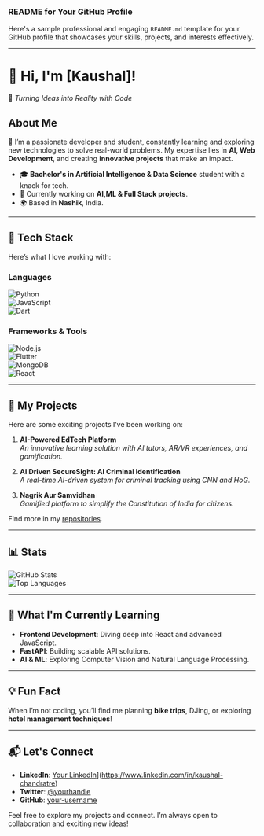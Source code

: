 ### **README for Your GitHub Profile**

Here's a sample professional and engaging `README.md` template for your GitHub profile that showcases your skills, projects, and interests effectively.

---

# 👋 **Hi, I'm [Kaushal]!**  
🚀 _Turning Ideas into Reality with Code_  

## **About Me**  
🌟 I’m a passionate developer and student, constantly learning and exploring new technologies to solve real-world problems. My expertise lies in **AI, Web Development**, and creating **innovative projects** that make an impact.

- 🎓 **Bachelor's in Artificial Intelligence & Data Science** student with a knack for tech.  
- 🔧 Currently working on **AI,ML & Full Stack projects**.  
- 🌍 Based in **Nashik**, India.  

---

## **🔧 Tech Stack**  
Here’s what I love working with:  

### **Languages**  
![Python](https://img.shields.io/badge/Python-3776AB?style=for-the-badge&logo=python&logoColor=white)  
![JavaScript](https://img.shields.io/badge/JavaScript-F7DF1E?style=for-the-badge&logo=javascript&logoColor=black)  
![Dart](https://img.shields.io/badge/Dart-0175C2?style=for-the-badge&logo=dart&logoColor=white)  

### **Frameworks & Tools**  
![Node.js](https://img.shields.io/badge/Node.js-339933?style=for-the-badge&logo=nodedotjs&logoColor=white)  
![Flutter](https://img.shields.io/badge/Flutter-02569B?style=for-the-badge&logo=flutter&logoColor=white)  
![MongoDB](https://img.shields.io/badge/MongoDB-47A248?style=for-the-badge&logo=mongodb&logoColor=white)  
![React](https://img.shields.io/badge/React-61DAFB?style=for-the-badge&logo=react&logoColor=black)  

---

## **🚀 My Projects**  
Here are some exciting projects I’ve been working on:  

1. **AI-Powered EdTech Platform**  
   _An innovative learning solution with AI tutors, AR/VR experiences, and gamification._

2. **AI Driven SecureSight: AI Criminal Identification**  
   _A real-time AI-driven system for criminal tracking using CNN and HoG._

3. **Nagrik Aur Samvidhan**  
   _Gamified platform to simplify the Constitution of India for citizens._  

Find more in my [repositories](https://github.com/your-username?tab=repositories).  

---

## **📊 Stats**  
![GitHub Stats](https://github-readme-stats.vercel.app/api?username=your-username&show_icons=true&theme=radical)  
![Top Languages](https://github-readme-stats.vercel.app/api/top-langs/?username=your-username&layout=compact&theme=radical)  

---

## **🌱 What I'm Currently Learning**  
- **Frontend Development**: Diving deep into React and advanced JavaScript.  
- **FastAPI**: Building scalable API solutions.  
- **AI & ML**: Exploring Computer Vision and Natural Language Processing.  

---

## **💡 Fun Fact**  
When I’m not coding, you’ll find me planning **bike trips**, DJing, or exploring **hotel management techniques**!

---

## **📬 Let's Connect**  
- **LinkedIn**: [Your LinkedIn]([https://linkedin.com/in/your-profile)](https://www.linkedin.com/in/kaushal-chandratre)  
- **Twitter**: [@yourhandle](https://twitter.com/yourhandle)  
- **GitHub**: [your-username](https://github.com/)  

Feel free to explore my projects and connect. I’m always open to collaboration and exciting new ideas!  
